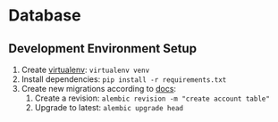 # Database
## Development Environment Setup
1. Create [virtualenv](https://virtualenv.pypa.io/en/latest/user_guide.html): `virtualenv venv`
2. Install dependencies: `pip install -r requirements.txt`
3. Create new migrations according to [docs](https://alembic.sqlalchemy.org/en/latest/tutorial.html#create-a-migration-script):
   1. Create a revision: `alembic revision -m "create account table"`
   2. Upgrade to latest: `alembic upgrade head`
